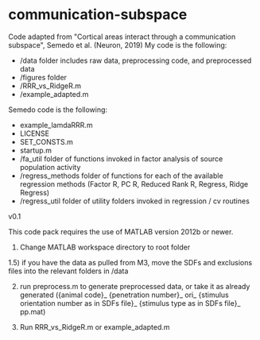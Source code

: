 # communication-subspace
Code adapted from  "Cortical areas interact through a communication subspace", Semedo et al. (Neuron, 2019)
My code is the following:

- /data folder includes raw data, preprocessing code, and preprocessed data 
- /figures folder
- /RRR_vs_RidgeR.m
- /example_adapted.m

Semedo code is the following: 

- example_lamdaRRR.m
- LICENSE
- SET_CONSTS.m
- startup.m
- /fa_util folder of functions invoked in factor analysis of source population activity
- /regress_methods folder of functions for each of the available regression methods (Factor R, PC R, Reduced Rank R, Regress, Ridge Regress) 
- /regress_util folder of utility folders invoked in regression / cv routines 


v0.1

This code pack requires the use of MATLAB version 2012b or newer.

1) Change MATLAB workspace directory to root folder

1.5) if you have the data as pulled from M3, move the SDFs and exclusions files into the relevant folders in /data

2) run preprocess.m to generate preprocessed data, or take it as already generated ({animal code}_ {penetration number}_ ori_ {stimulus orientation number as in SDFs file}_ {stimulus type as in SDFs file}_ pp.mat)

3) Run RRR_vs_RidgeR.m or example_adapted.m 
